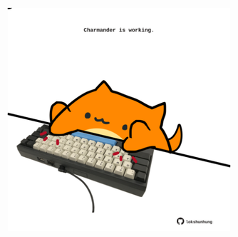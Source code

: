 <!-- built at 19/07/2021, 06:02:13 UTC -->
<p align="center">
  <img width="500" height="500" src="./ReadmeImage.svg">
</p>
